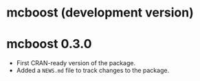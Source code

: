 # mcboost (development version)

# mcboost 0.3.0

* First CRAN-ready version of the package.
* Added a `NEWS.md` file to track changes to the package.
